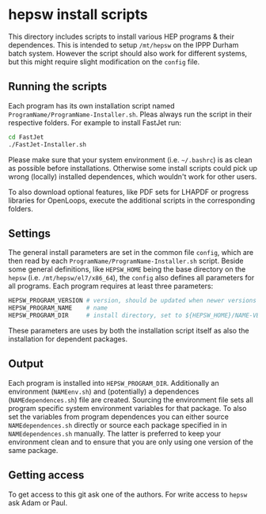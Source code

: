 # hepsw install scripts

This directory includes scripts to install various HEP programs & their
dependences. This is intended to setup `/mt/hepsw` on the IPPP Durham batch
system. However the script should also work for different systems, but this
might require slight modification on the `config` file.

## Running the scripts

Each program has its own installation script named
`ProgramName/ProgramName-Installer.sh`. Pleas always run the script in their
respective folders. For example to install FastJet run:

```sh
cd FastJet
./FastJet-Installer.sh
```

Please make sure that your system environment (i.e. `~/.bashrc`) is as clean as
possible before installations. Otherwise some install scripts could pick up
wrong (locally) installed dependences, which wouldn't work for other users.

To also download optional features, like PDF sets for LHAPDF or progress
libraries for OpenLoops, execute the additional scripts in the corresponding
folders.

## Settings

The general install parameters are set in the common file `config`, which are
then read by each `ProgramName/ProgramName-Installer.sh` script. Beside some
general definitions, like `HEPSW_HOME` being the base directory on the `hepsw`
(i.e. `/mt/hepsw/el7/x86_64`), the `config` also defines all parameters for all
programs. Each program requires at least three parameters:

```sh
HEPSW_PROGRAM_VERSION # version, should be updated when newer versions available
HEPSW_PROGRAM_NAME    # name
HEPSW_PROGRAM_DIR     # install directory, set to ${HEPSW_HOME}/NAME-VERSION by default
```

These parameters are uses by both the installation script itself as also the
installation for dependent packages.

## Output

Each program is installed into `HEPSW_PROGRAM_DIR`. Additionally an environment
(`NAMEenv.sh`) and (potentially) a dependences (`NAMEdependences.sh`) file are
created. Sourcing the environment file sets all program specific system
environment variables for that package. To also set the variables from program
dependences you can either source `NAMEdependences.sh` directly or source each
package specified in in `NAMEdependences.sh` manually. The latter is preferred
to keep your environment clean and to ensure that you are only using one version
of the same package.

## Getting access

To get access to this git ask one of the authors. For write access to `hepsw`
ask Adam or Paul.
